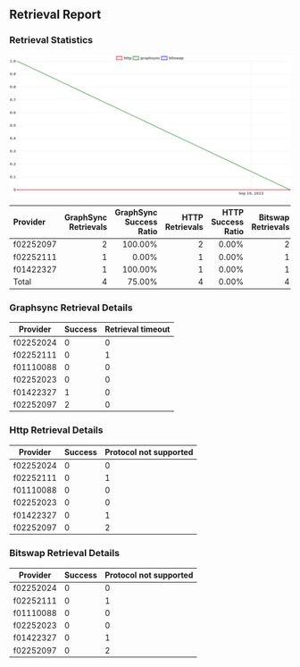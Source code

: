 ## Retrieval Report
### Retrieval Statistics
<img src="https://raw.githubusercontent.com/data-preservation-programs/filplus-checker-assets/main/filecoin-project/filecoin-plus-large-datasets/issues/2152/1694756601756.png"/>

| Provider  | GraphSync Retrievals | GraphSync Success Ratio | HTTP Retrievals | HTTP Success Ratio | Bitswap Retrievals | Bitswap Success Ratio |
| :-------- | -------------------: | ----------------------: | --------------: | -----------------: | -----------------: | --------------------: |
| f02252097 |                    2 |                 100.00% |               2 |              0.00% |                  2 |                 0.00% |
| f02252111 |                    1 |                   0.00% |               1 |              0.00% |                  1 |                 0.00% |
| f01422327 |                    1 |                 100.00% |               1 |              0.00% |                  1 |                 0.00% |
| Total     |                    4 |                  75.00% |               4 |              0.00% |                  4 |                 0.00% |

### Graphsync Retrieval Details
| Provider  | Success | Retrieval timeout |
| --------- | ------- | ----------------- |
| f02252024 | 0       | 0                 |
| f02252111 | 0       | 1                 |
| f01110088 | 0       | 0                 |
| f02252023 | 0       | 0                 |
| f01422327 | 1       | 0                 |
| f02252097 | 2       | 0                 |

### Http Retrieval Details
| Provider  | Success | Protocol not supported |
| --------- | ------- | ---------------------- |
| f02252024 | 0       | 0                      |
| f02252111 | 0       | 1                      |
| f01110088 | 0       | 0                      |
| f02252023 | 0       | 0                      |
| f01422327 | 0       | 1                      |
| f02252097 | 0       | 2                      |

### Bitswap Retrieval Details
| Provider  | Success | Protocol not supported |
| --------- | ------- | ---------------------- |
| f02252024 | 0       | 0                      |
| f02252111 | 0       | 1                      |
| f01110088 | 0       | 0                      |
| f02252023 | 0       | 0                      |
| f01422327 | 0       | 1                      |
| f02252097 | 0       | 2                      |
